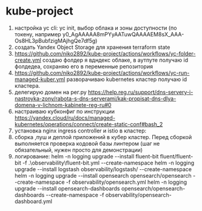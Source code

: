 # kube-project
1) настройка yc cli: yc init, выбор облака и зоны доступности (по токену, например y0_AgAAAAA8mPYyAATuwQAAAAEM8sX_AAA-Os8HL3pBubfzigMAjhgQe7df5g)
2) создать Yandex Object Storage для хранения terraform state
3) https://github.com/niko2892/kube-project/actions/workflows/yc-folder-create.yml создаю фолдер я вдндекс облаке, в аутпуте получаю id фолдедеа, сохраняю его в переменные репозитория
4) https://github.com/niko2892/kube-project/actions/workflows/yc-run-managed-kuber.yml разворачиваю kubernetes кластер получаю id кластера.
5) делегирую домен на рег.ру https://help.reg.ru/support/dns-servery-i-nastroyka-zony/rabota-s-dns-serverami/kak-propisat-dns-dlya-domena-v-lichnom-kabinete-reg-ru#0
6) настраиваю кубконфиг по инструкции https://yandex.cloud/ru/docs/managed-kubernetes/operations/connect/create-static-conf#bash_2
7) установка nginx ingress controller и istio в кластер: 
8) сборка ,пуш и деплой приложений в кубер кластер. Перед сборкой выполняется проверка кодовой базы линтером (шаг не обязательный, нужен просто для демонстрации)
9) логирование:
helm -n logging upgrade --install fluent-bit fluent/fluent-bit -f .\observability\fluent-bit.yml --create-namespace
helm -n logging upgrade --install logstash observability/logstash/ --create-namespace
helm -n logging upgrade --install opensearch opensearch/opensearch --create-namespace -f observability/opensearch.yml
helm -n logging upgrade --install opensearch-dashboards opensearch/opensearch-dashboards --create-namespace -f observability/opensearch-dashboard.yml